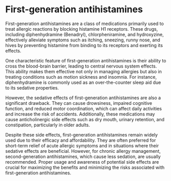 <!--
source: gpt-40
siblings: first-generation-antihistamines, second-generation-antihistamines, third-generation-antihistamines
tags: antihistamines
-->

# First-generation antihistamines

First-generation antihistamines are a class of medications primarily used to treat allergic reactions by blocking histamine H1 receptors. These drugs, including diphenhydramine (Benadryl), chlorpheniramine, and hydroxyzine, effectively alleviate symptoms such as itching, sneezing, runny nose, and hives by preventing histamine from binding to its receptors and exerting its effects.

One characteristic feature of first-generation antihistamines is their ability to cross the blood-brain barrier, leading to central nervous system effects. This ability makes them effective not only in managing allergies but also in treating conditions such as motion sickness and insomnia. For instance, diphenhydramine is commonly used as an over-the-counter sleep aid due to its sedative properties.

However, the sedative effects of first-generation antihistamines are also a significant drawback. They can cause drowsiness, impaired cognitive function, and reduced motor coordination, which can affect daily activities and increase the risk of accidents. Additionally, these medications may cause anticholinergic side effects such as dry mouth, urinary retention, and constipation, particularly in older adults.

Despite these side effects, first-generation antihistamines remain widely used due to their efficacy and affordability. They are often preferred for short-term relief of acute allergic symptoms and in situations where their sedative effects are beneficial. However, for chronic allergy management, second-generation antihistamines, which cause less sedation, are usually recommended. Proper usage and awareness of potential side effects are crucial for maximizing the benefits and minimizing the risks associated with first-generation antihistamines.

